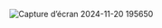 
![Capture d’écran 2024-11-20 195650](https://github.com/user-attachments/assets/f4982a66-ab46-4ffa-bfcc-200ccf95a189)
